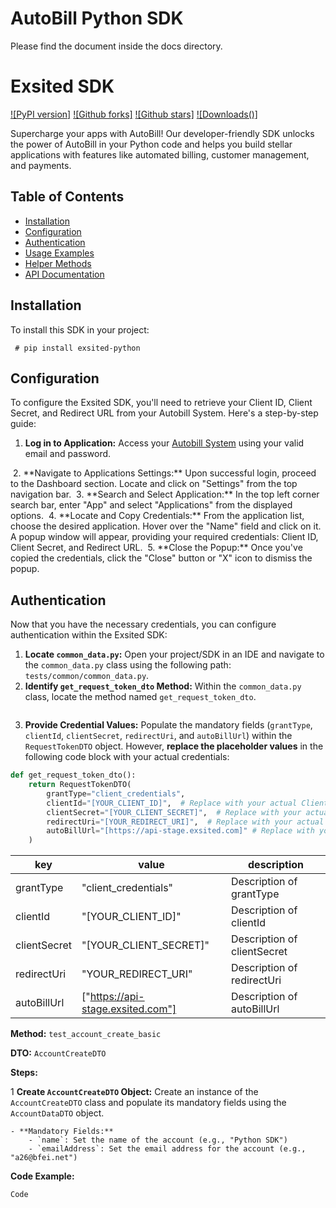 # AutoBill Python SDK

Please find the document inside the docs directory.

# Exsited SDK
[![PyPI version]]()
[![Github forks]]()
[![Github stars]]()
[![Downloads()]]()


Supercharge your apps with AutoBill! Our developer-friendly SDK unlocks the power of AutoBill in your Python code and helps you build stellar applications with features like automated billing, customer management, and payments.

## Table of Contents

- [Installation](#installation)
- [Configuration](#configuration)
- [Authentication](#authentication)
- [Usage Examples](#usage-examples)
- [Helper Methods](#helper-methods)
- [API Documentation](#api-documentation)



## Installation

To install this SDK in your project:
<pre><code> # pip install exsited-python </code></pre>


## Configuration

To configure the Exsited SDK, you'll need to retrieve your Client ID, Client Secret, and Redirect URL from your Autobill System. Here's a step-by-step guide:

1. **Log in to Application:** Access your <a href="https://app-stage.exsited.com/">Autobill System</a> using your valid email and password.
<img src="blob:https://webalive.atlassian.net/ed942f83-c477-499f-ae7e-78f09677d5b0#media-blob-url=true&id=5fd9bc92-b8a9-4f3d-b160-a37a6b914250&collection=contentId-558825510&contextId=558825510&mimeType=image%2Fpng&name=AutobillPng.png&size=68060&width=975&height=455&alt=AutobillPng.png" alt="">
2. **Navigate to Applications Settings:** Upon successful login, proceed to the Dashboard section. Locate and click on "Settings" from the top navigation bar.
<img src="blob:https://webalive.atlassian.net/9d5f54e5-a718-40e3-97a7-df89499f8239#media-blob-url=true&id=92f7e299-4540-4aea-9ebf-751ac5e04b94&collection=contentId-558825510&contextId=558825510&width=1897&height=889&alt=image-20240529-063757.png" alt="">
3. **Search and Select Application:** In the top left corner search bar, enter "App" and select "Applications" from the displayed options.
<img src="blob:https://webalive.atlassian.net/217a4a45-558f-40ec-8e58-388c34d7781f#media-blob-url=true&id=327fb53b-4348-48a0-b8ec-a020f35b8df1&collection=contentId-558825510&contextId=558825510&width=1872&height=782&alt=image-20240529-064056.png" alt="">
4. **Locate and Copy Credentials:** From the application list, choose the desired application. Hover over the "Name" field and click on it. A popup window will appear, providing your required credentials: Client ID, Client Secret, and Redirect URL.
<img src="blob:https://webalive.atlassian.net/1a7fed14-ba3b-4d9b-a0d6-fe58c961e866#media-blob-url=true&id=83e2d392-ed92-4e5b-afe2-02b6aa0083d2&collection=contentId-558825510&contextId=558825510&width=1902&height=1023&alt=image-20240529-064610.png" alt="">
5. **Close the Popup:** Once you've copied the credentials, click the "Close" button or "X" icon to dismiss the popup.
<img src="blob:https://webalive.atlassian.net/331cd837-f2a1-489d-97ee-0864dcd11e16#media-blob-url=true&id=37cf2cab-9b12-4bb7-805f-72c6b3e715fe&collection=contentId-558825510&contextId=558825510&width=802&height=669&alt=image-20240529-064738.png" alt="">


## Authentication

Now that you have the necessary credentials, you can configure authentication within the Exsited SDK:

1. **Locate `common_data.py`:** Open your project/SDK in an IDE and navigate to the `common_data.py` class using the following path: `tests/common/common_data.py`.
2. **Identify `get_request_token_dto` Method:** Within the `common_data.py` class, locate the method named `get_request_token_dto`.
<img src="blob:https://webalive.atlassian.net/c058a466-42ce-405e-b3ca-dfbbb81a9939#media-blob-url=true&id=ee9aff06-3e79-4823-b0bf-9ef83f5d3c9a&collection=contentId-558825510&contextId=558825510&mimeType=image%2Fpng&name=image.png&size=435487&width=2049&height=922&alt=image.png" alt="">

3. **Provide Credential Values:** Populate the mandatory fields (`grantType`, `clientId`, `clientSecret`, `redirectUri`, and `autoBillUrl`) within the `RequestTokenDTO` object. However, **replace the placeholder values**  in the following code block with your actual credentials:


```python
def get_request_token_dto():
    return RequestTokenDTO(
        grantType="client_credentials",
        clientId="[YOUR_CLIENT_ID]",  # Replace with your actual Client ID
        clientSecret="[YOUR_CLIENT_SECRET]",  # Replace with your actual Client Secret
        redirectUri="[YOUR_REDIRECT_URI]",  # Replace with your actual Redirect URL
        autoBillUrl="[https://api-stage.exsited.com]" # Replace with your Exsited server URL, 
    )
   ```
| key          | value                        | description               |
|--------------|------------------------------|---------------------------|
| grantType    | "client_credentials"         | Description of grantType  |
| clientId     | "[YOUR_CLIENT_ID]"           | Description of clientId   |
| clientSecret | "[YOUR_CLIENT_SECRET]"       | Description of clientSecret |
| redirectUri  | "YOUR_REDIRECT_URI"          | Description of redirectUri |
| autoBillUrl  | ["https://api-stage.exsited.com"] | Description of autoBillUrl |



**Method:** `test_account_create_basic`

**DTO:** `AccountCreateDTO`

**Steps:**


1 **Create `AccountCreateDTO` Object:** Create an instance of the `AccountCreateDTO` class and populate its mandatory fields using the `AccountDataDTO` object.

    - **Mandatory Fields:**
        - `name`: Set the name of the account (e.g., "Python SDK")
        - `emailAddress`: Set the email address for the account (e.g., "a26@bfei.net")


**Code Example:**

```
Code
```
